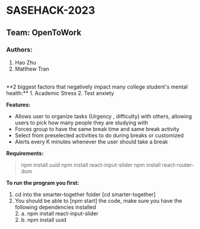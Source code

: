 # SASEHACK-2023
## Team: OpenToWork
### Authors:
1. Hao Zhu
2. Matthew Tran
<br />
**2 biggest factors that negatively impact many college student's mental health:**
 1. Academic Stress 
 2. Test anxiety

**Features:**
- Allows user to organize tasks (Urgency , difficulty) with others, allowing users to pick how many people they are studying with
- Forces group to have the same break time and same break activity
- Select from preselected activities to do during breaks or customized
- Alerts every K minutes whenever the user should take a break


**Requirements:**
> npm install uuid
> npm install react-input-slider 
> npm install react-router-dom

**To run the program you first:**
1. cd into the smarter-together folder [cd smarter-together]
2. You should be able to [npm start] the code, make sure you have the following dependencies installed<br />
    2. a. npm install react-input-slider<br />
    2. b. npm install uuid<br />
